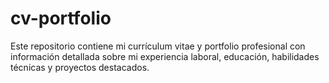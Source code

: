 # cv-portfolio
Este repositorio contiene mi currículum vitae y portfolio profesional con información detallada sobre mi experiencia laboral, educación, habilidades técnicas y proyectos destacados.
